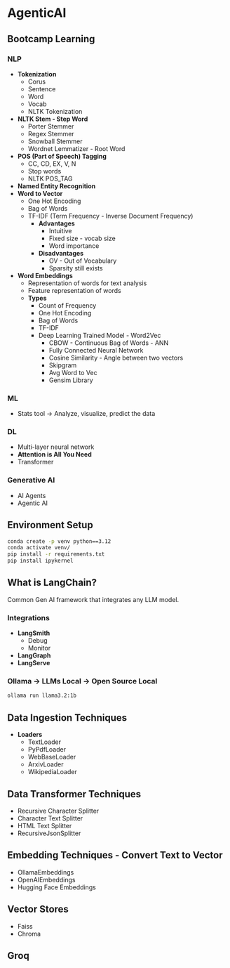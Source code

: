# AgenticAI

## Bootcamp Learning

### NLP

- **Tokenization**
  - Corus
  - Sentence
  - Word
  - Vocab
  - NLTK Tokenization
- **NLTK Stem - Step Word**
  - Porter Stemmer
  - Regex Stemmer
  - Snowball Stemmer
  - Wordnet Lemmatizer - Root Word
- **POS (Part of Speech) Tagging**
  - CC, CD, EX, V, N
  - Stop words
  - NLTK POS_TAG
- **Named Entity Recognition**
- **Word to Vector**
  - One Hot Encoding
  - Bag of Words
  - TF-IDF (Term Frequency - Inverse Document Frequency)
    - **Advantages**
      - Intuitive
      - Fixed size - vocab size
      - Word importance
    - **Disadvantages**
      - OV - Out of Vocabulary
      - Sparsity still exists
- **Word Embeddings**
  - Representation of words for text analysis
  - Feature representation of words
  - **Types**
    - Count of Frequency
    - One Hot Encoding
    - Bag of Words
    - TF-IDF
    - Deep Learning Trained Model - Word2Vec
      - CBOW - Continuous Bag of Words - ANN
      - Fully Connected Neural Network
      - Cosine Similarity - Angle between two vectors
      - Skipgram
      - Avg Word to Vec
      - Gensim Library

### ML
- Stats tool -> Analyze, visualize, predict the data

### DL
- Multi-layer neural network
- **Attention is All You Need**
- Transformer

### Generative AI
- AI Agents
- Agentic AI

## Environment Setup
```sh
conda create -p venv python==3.12
conda activate venv/
pip install -r requirements.txt
pip install ipykernel
```

## What is LangChain?
Common Gen AI framework that integrates any LLM model.

### Integrations
- **LangSmith**
  - Debug
  - Monitor
- **LangGraph**
- **LangServe**

### Ollama → LLMs Local → Open Source Local
```sh
ollama run llama3.2:1b
```

## Data Ingestion Techniques
- **Loaders**
  - TextLoader
  - PyPdfLoader
  - WebBaseLoader
  - ArxivLoader
  - WikipediaLoader

## Data Transformer Techniques
- Recursive Character Splitter
- Character Text Splitter
- HTML Text Splitter
- RecursiveJsonSplitter

## Embedding Techniques - Convert Text to Vector
- OllamaEmbeddings
- OpenAIEmbeddings
- Hugging Face Embeddings

## Vector Stores
- Faiss
- Chroma

## Groq

